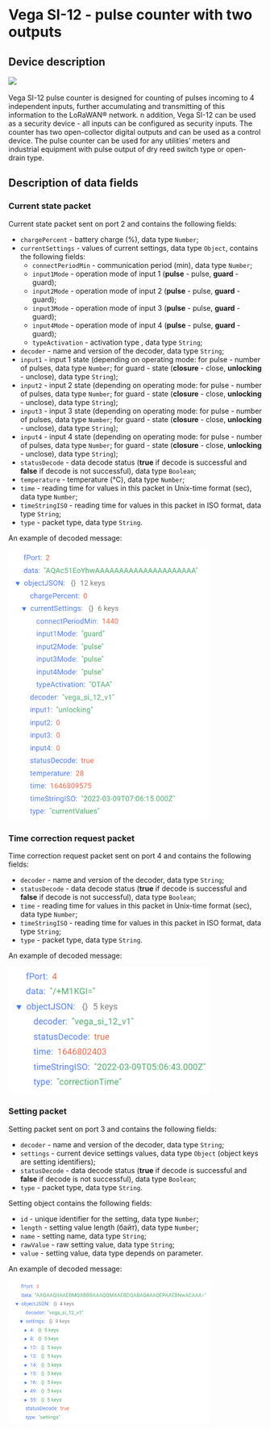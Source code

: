 # Vega SI-12 - pulse counter with two outputs


## Device description
<img src="https://iotvega.com/content/ru/si/si12/5.png" width="400" />

Vega SI-12 pulse counter is designed for counting of pulses incoming to 4 independent
inputs, further accumulating and transmitting of this information to the LoRaWAN® network.
n addition, Vega SI-12 can be used as a security device - all inputs can be configured as
security inputs.
The counter has two open-collector digital outputs and can be used as a control
device.
The pulse counter can be used for any utilities’ meters and industrial equipment with
pulse output of dry reed switch type or open-drain type.


## Description of data fields

### Current state packet

Current state packet sent on port 2 and contains the following fields:
- `chargePercent` - battery charge (%), data type `Number`;
- `currentSettings` - values of current settings, data type `Object`, contains the following fields:
    - `connectPeriodMin` - communication period (min), data type `Number`;
    - `input1Mode` - operation mode of input 1 (**pulse** - pulse, **guard** - guard);
    - `input2Mode` - operation mode of input 2 (**pulse** - pulse, **guard** - guard);
    - `input3Mode` - operation mode of input 3 (**pulse** - pulse, **guard** - guard);
    - `input4Mode` - operation mode of input 4 (**pulse** - pulse, **guard** - guard);
    - `typeActivation` - activation type , data type `String`;
- `decoder` - name and version of the decoder, data type `String`;
- `input1` - input 1 state (depending on operating mode: for pulse - number of pulses, data type `Number`; for guard - state (**closure** - close, **unlocking** - unclose), data type `String`);
- `input2` - input 2 state (depending on operating mode: for pulse - number of pulses, data type `Number`; for guard - state (**closure** - close, **unlocking** - unclose), data type `String`);
- `input3` - input 3 state (depending on operating mode: for pulse - number of pulses, data type `Number`; for guard - state (**closure** - close, **unlocking** - unclose), data type `String`);
- `input4` - input 4 state (depending on operating mode: for pulse - number of pulses, data type `Number`; for guard - state (**closure** - close, **unlocking** - unclose), data type `String`);
- `statusDecode` - data decode status (**true** if decode is successful and **false** if decode is not successful), data type `Boolean`;
- `temperature` - temperature (°С), data type `Number`;
- `time` - reading time for values in this packet in Unix-time format (sec), data type `Number`;
- `timeStringISO` - reading time for values in this packet in ISO format, data type `String`;
- `type` - packet type, data type `String`.

An example of decoded message:

<img src="images/port2Message.png" width="400" />


### Time correction request packet

Time correction request packet sent on port 4 and contains the following fields:
- `decoder` - name and version of the decoder, data type `String`;
- `statusDecode` - data decode status (**true** if decode is successful and **false** if decode is not successful), data type `Boolean`;
- `time` - reading time for values in this packet in Unix-time format (sec), data type `Number`;
- `timeStringISO` - reading time for values in this packet in ISO format, data type `String`;
- `type` - packet type, data type `String`.

An example of decoded message:

<img src="images/port4Message.png" width="400" />


### Setting packet

Setting packet sent on port 3 and contains the following fields:
- `decoder` - name and version of the decoder, data type `String`;
- `settings` - current device settings values, data type `Object` (object keys are setting identifiers);
- `statusDecode` - data decode status (**true** if decode is successful and **false** if decode is not successful), data type `Boolean`;
- `type` - packet type, data type `String`.

Setting object contains the following fields:
- `id` - unique identifier for the setting, data type `Number`;
- `length` - setting value length (байт), data type `Number`;
- `name` - setting name, data type `String`;
- `rawValue` - raw setting value, data type `String`;
- `value` - setting value, data type depends on parameter.

An example of decoded message:

<img src="images/port3Message.png" width="400" />